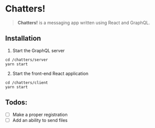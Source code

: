 # Chatters!


> __Chatters!__ is a messaging app written using React and GraphQL.

## Installation
1. Start the GraphQL server
```
cd /chatters/server
yarn start
```
2. Start the front-end React application
```
cd /chatters/client
yarn start
```

## Todos:
- [ ] Make a proper registration
- [ ] Add an ability to send files

